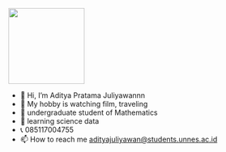 <p align="cemter">
  <a href="https://github.com/adityajuliyawan".\>
    <img width="150px" src=
  alt="Aditya Juliyawan"/></a>
</p>

- 👋 Hi, I’m Aditya Pratama Juliyawannn
- 🎏 My hobby is watching film, traveling 
- 🌱 undergraduate student of Mathematics
- 📖 learning science data
- 📞 085117004755
- 📫 How to reach me adityajuliyawan@students.unnes.ac.id

<!---
AdityaJuliyawannn/AdityaJuliyawannn is a ✨ special ✨ repository because its `README.md` (this file) appears on your GitHub profile.
You can click the Preview link to take a look at your changes.
--->
